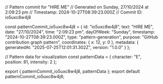 // Pattern commit for "HIRE ME"
// Generated on Sunday, 27/10/2024 at 2:09:23 pm
// Timestamp: 2024-10-27T08:39:23.000Z
// Commit ID: io5uxc8w4j8

const patternCommit_io5uxc8w4j8 = {
  id: "io5uxc8w4j8",
  text: "HIRE ME",
  date: "27/10/2024",
  time: "2:09:23 pm",
  dayOfWeek: "Sunday",
  timestamp: "2024-10-27T08:39:23.000Z",
  type: "pattern-generation",
  purpose: "GitHub contribution graph pattern",
  coordinates: {
    x: 12,
    y: 0
  },
  metadata: {
    generatedAt: "2025-07-25T12:01:31.302Z",
    version: "1.0.0"
  }
};

// Pattern data for visualization
const patternData = {
  character: "E",
  position: 81,
  intensity: 2
};

export { patternCommit_io5uxc8w4j8, patternData };
export default patternCommit_io5uxc8w4j8;
